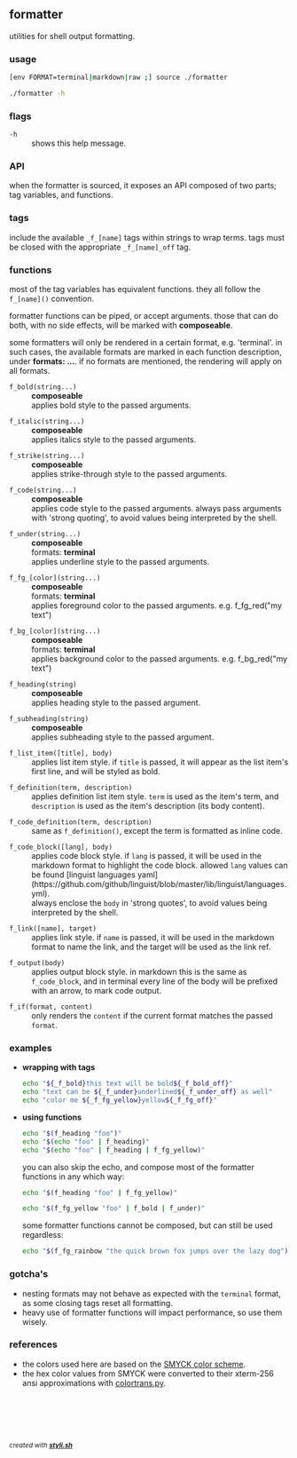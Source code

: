 
## formatter

utilities for shell output formatting.

### usage

```sh
[env FORMAT=terminal|markdown|raw ;] source ./formatter
```

```sh
./formatter -h
```

### flags

<dl>
	<dt><code>-h</code></dt>
	<dd>shows this help message.<br/></dd>
</dl>

### API
 
when the formatter is sourced, it exposes an API composed of two parts; tag variables, and functions.

### tags 

include the available `_f_[name]` tags within strings to wrap terms.
tags must be closed with the appropriate `_f_[name]_off` tag.

### functions 

most of the tag variables has equivalent functions. they all follow the `f_[name]()` convention.

formatter functions can be piped, or accept arguments. those that can do both, 
with no side effects, will be marked with **composeable**.

some formatters will only be rendered in a certain format, e.g. 'terminal'. in such cases, the available formats are marked in each function description, under **formats: ...**.
if no formats are mentioned, the rendering will apply on all formats.

<dl>
	<dt><code>f_bold(string...)</code></dt>
	<dd><strong>composeable</strong><br/>
applies bold style to the passed arguments.<br/></dd>
</dl>

<dl>
	<dt><code>f_italic(string...)</code></dt>
	<dd><strong>composeable</strong><br/>
applies italics style to the passed arguments.<br/></dd>
</dl>

<dl>
	<dt><code>f_strike(string...)</code></dt>
	<dd><strong>composeable</strong><br/>
applies strike-through style to the passed arguments.<br/></dd>
</dl>

<dl>
	<dt><code>f_code(string...)</code></dt>
	<dd><strong>composeable</strong><br/>
applies code style to the passed arguments. always pass arguments with 'strong quoting', to avoid values being interpreted by the shell.<br/></dd>
</dl>

<dl>
	<dt><code>f_under(string...)</code></dt>
	<dd><strong>composeable</strong><br/>
formats: <strong>terminal</strong><br/>
applies underline style to the passed arguments.<br/></dd>
</dl>

<dl>
	<dt><code>f_fg_[color](string...)</code></dt>
	<dd><strong>composeable</strong><br/>
formats: <strong>terminal</strong><br/>
applies foreground color to the passed arguments. e.g. f_fg_red("my text")<br/></dd>
</dl>

<dl>
	<dt><code>f_bg_[color](string...)</code></dt>
	<dd><strong>composeable</strong><br/>
formats: <strong>terminal</strong><br/>
applies background color to the passed arguments. e.g. f_bg_red("my text")<br/></dd>
</dl>

<dl>
	<dt><code>f_heading(string)</code></dt>
	<dd><strong>composeable</strong><br/>
applies heading style to the passed argument.<br/></dd>
</dl>

<dl>
	<dt><code>f_subheading(string)</code></dt>
	<dd><strong>composeable</strong><br/>
applies subheading style to the passed argument.<br/></dd>
</dl>

<dl>
	<dt><code>f_list_item([title], body)</code></dt>
	<dd>applies list item style. if <code>title</code> is passed, it will appear as the list item's first line, and will be styled as bold.<br/></dd>
</dl>

<dl>
	<dt><code>f_definition(term, description)</code></dt>
	<dd>applies definition list item style. <code>term</code> is used as the item's term, and <code>description</code> is used as the item's description (its body content).<br/></dd>
</dl>

<dl>
	<dt><code>f_code_definition(term, description)</code></dt>
	<dd>same as <code>f_definition()</code>, except the term is formatted as inline code.<br/></dd>
</dl>

<dl>
	<dt><code>f_code_block([lang], body)</code></dt>
	<dd>applies code block style. if <code>lang</code> is passed, it will be used in the markdown format to highlight the code block. allowed <code>lang</code> values can be found [linguist languages yaml](https://github.com/github/linguist/blob/master/lib/linguist/languages.yml).<br/>
always enclose the <code>body</code> in 'strong quotes', to avoid values being interpreted by the shell.<br/></dd>
</dl>

<dl>
	<dt><code>f_link([name], target)</code></dt>
	<dd>applies link style. if <code>name</code> is passed, it will be used in the markdown format to name the link, and the target will be used as the link ref.<br/></dd>
</dl>

<dl>
	<dt><code>f_output(body)</code></dt>
	<dd>applies output block style. in markdown this is the same as <code>f_code_block</code>, and in terminal every line of the body will be prefixed with an arrow, to mark code output.<br/></dd>
</dl>

<dl>
	<dt><code>f_if(format, content)</code></dt>
	<dd>only renders the <code>content</code> if the current format matches the passed <code>format</code>.<br/></dd>
</dl>

### examples

- **wrapping with tags**  
  ```sh
  echo "${_f_bold}this text will be bold${_f_bold_off}"
  echo "text can be ${_f_under}underlined${_f_under_off} as well"
  echo "color me ${_f_fg_yellow}yellow${_f_fg_off}"
  ```

- **using functions**  
  ```sh
  echo "$(f_heading "foo")"
  echo "$(echo "foo" | f_heading)"
  echo "$(echo "foo" | f_heading | f_fg_yellow)"
  ```
  
  you can also skip the echo, and compose most of the formatter functions in any which way:
  
  ```sh
  echo "$(f_heading "foo" | f_fg_yellow)"
  ```
  
  
  ```sh
  echo "$(f_fg_yellow "foo" | f_bold | f_under)"
  ```
  
  
  some formatter functions cannot be composed, but can still be used regardless:
  
  ```sh
  echo "$(f_fg_rainbow "the quick brown fox jumps over the lazy dog")"
  ```
  

### gotcha's

- nesting formats may not behave as expected with the `terminal` format, as some closing tags reset all formatting.
- heavy use of formatter functions will impact performance, so use them wisely.

### references

- the colors used here are based on the [SMYCK color scheme](http://color.smyck.org/).
- the hex color values from SMYCK were converted to their xterm-256 ansi approximations with [colortrans.py](https://gist.github.com/MicahElliott/719710).



<br/><br/>
---
<sup><i>created with <b><a href="https://github.com/eliranmal/styli.sh">styli.sh</a></b></i></sup>

